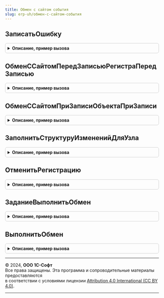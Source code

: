```yaml
---
title: Обмен с сайтом события
slug: erp-uh/обмен-с-сайтом-события
---
```



## ЗаписатьОшибку
<details style="margin: 1em 0; padding: 0.5em; border: 1px solid #ccc; border-radius: 6px;">

<summary style="font-weight: bold; cursor: pointer;">Описание, пример вызова</summary>

```bsl

Процедура ЗаписатьОшибку(ТекстСообщения, УзелОбмена) Экспорт
```

Пример вызова
```bsl
ОбменССайтомСобытия.ЗаписатьОшибку(ТекстСообщения, УзелОбмена) 
```
</details>

## ОбменССайтомПередЗаписьюРегистраПередЗаписью
<details style="margin: 1em 0; padding: 0.5em; border: 1px solid #ccc; border-radius: 6px;">

<summary style="font-weight: bold; cursor: pointer;">Описание, пример вызова</summary>

```bsl

// Обработчик подписки на событие "ОбменССайтомПередЗаписьюРегистра".
// Выполняет регистрацию изменений для узлов плана обмена с сайтом.
//
Процедура ОбменССайтомПередЗаписьюРегистраПередЗаписью(Источник, Отказ, Замещение) Экспорт
```

Пример вызова
```bsl
ОбменССайтомСобытия.ОбменССайтомПередЗаписьюРегистраПередЗаписью(Источник, Отказ, Замещение) 
```
</details>

## ОбменССайтомПриЗаписиОбъектаПриЗаписи
<details style="margin: 1em 0; padding: 0.5em; border: 1px solid #ccc; border-radius: 6px;">

<summary style="font-weight: bold; cursor: pointer;">Описание, пример вызова</summary>

```bsl

// Обработчик подписки на событие "ОбменССайтомПриЗаписиСправочника".
// Выполняет регистрацию изменений для узлов плана обмена с сайтом.
//
Процедура ОбменССайтомПриЗаписиОбъектаПриЗаписи(Источник, Отказ) Экспорт
```

Пример вызова
```bsl
ОбменССайтомСобытия.ОбменССайтомПриЗаписиОбъектаПриЗаписи(Источник, Отказ) 
```
</details>

## ЗаполнитьСтруктуруИзмененийДляУзла
<details style="margin: 1em 0; padding: 0.5em; border: 1px solid #ccc; border-radius: 6px;">

<summary style="font-weight: bold; cursor: pointer;">Описание, пример вызова</summary>

```bsl

// Записывает в структуру ссылки на измененные объекты по узлу плана обмена.
//
// Параметры:
//  УзелПланаОбмена - планОбменаСсылка - узел плана обмена "Обмен с сайтом".
//  СтруктураВозврата - структура - зарегистрированные объекты для обмена.
//
Процедура ЗаполнитьСтруктуруИзмененийДляУзла(УзелПланаОбмена, СтруктураВозврата) Экспорт
```

Пример вызова
```bsl
ОбменССайтомСобытия.ЗаполнитьСтруктуруИзмененийДляУзла(УзелПланаОбмена, СтруктураВозврата) 
```
</details>

## ОтменитьРегистрацию
<details style="margin: 1em 0; padding: 0.5em; border: 1px solid #ccc; border-radius: 6px;">

<summary style="font-weight: bold; cursor: pointer;">Описание, пример вызова</summary>

```bsl

// Удаляет регистрацию у тех заказов, которые были загружены с сайта
//
Процедура ОтменитьРегистрацию(ЗаказСсылка) Экспорт
```

Пример вызова
```bsl
ОбменССайтомСобытия.ОтменитьРегистрацию(ЗаказСсылка) 
```
</details>

## ЗаданиеВыполнитьОбмен
<details style="margin: 1em 0; padding: 0.5em; border: 1px solid #ccc; border-radius: 6px;">

<summary style="font-weight: bold; cursor: pointer;">Описание, пример вызова</summary>

```bsl

// Выполняет запуск обмена с сайтом из регламентного задания.
//
// Параметры:
//  КодУзлаОбмена		- строка с кодом узла плана обмена.
Процедура ЗаданиеВыполнитьОбмен(КодУзлаОбмена) Экспорт
```

Пример вызова
```bsl
ОбменССайтомСобытия.ЗаданиеВыполнитьОбмен(КодУзлаОбмена) 
```
</details>

## ВыполнитьОбмен
<details style="margin: 1em 0; padding: 0.5em; border: 1px solid #ccc; border-radius: 6px;">

<summary style="font-weight: bold; cursor: pointer;">Описание, пример вызова</summary>

```bsl

// Запускает процедуру обмена с сайтом.
// Параметры
//  УзелОбмена - Ссылка на план обмена с сайтом.
//  РежимЗапускаОбмена - строка - поясняющая был ли обмен запущен интерактивно
//						или через регл. задание.
//  ВыгружатьТолькоИзменения - Булево - определяет будут выгружаться все данные
// 						или только зарегистрированные.
Процедура ВыполнитьОбмен(УзелОбмена, РежимЗапускаОбмена, ВыгружатьТолькоИзменения = Истина, ПараметрыОбновления = Неопределено) Экспорт
```

Пример вызова
```bsl
ОбменССайтомСобытия.ВыполнитьОбмен(УзелОбмена, РежимЗапускаОбмена, ВыгружатьТолькоИзменения, ПараметрыОбновления);
```
</details>

---

© 2024, **ООО 1С-Софт**  
Все права защищены. Эта программа и сопроводительные материалы предоставляются  
в соответствии с условиями лицензии [Attribution 4.0 International (CC BY 4.0)](https://creativecommons.org/licenses/by/4.0/legalcode).

---
